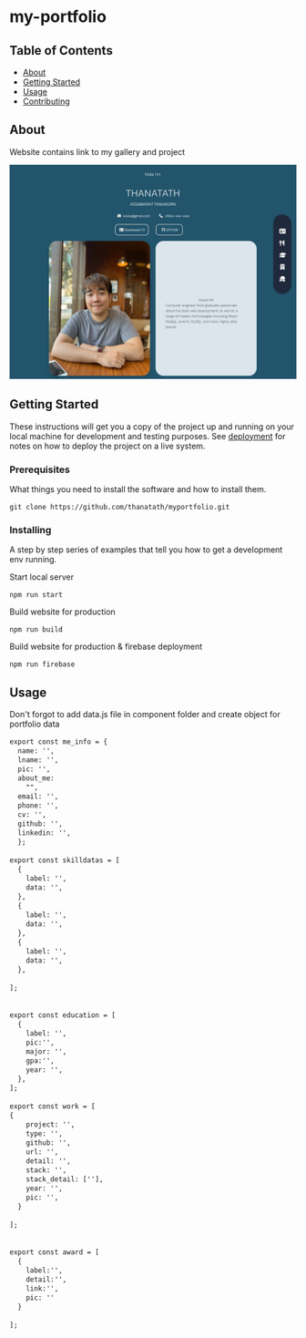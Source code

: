 # my-portfolio

## Table of Contents

- [About](#about)
- [Getting Started](#getting_started)
- [Usage](#usage)
- [Contributing](../CONTRIBUTING.md)

## About <a name = "about"></a>

Website contains link to my gallery and project


<img src="screenshot.jpg">


## Getting Started <a name = "getting_started"></a>

These instructions will get you a copy of the project up and running on your local machine for development and testing purposes. See [deployment](#deployment) for notes on how to deploy the project on a live system.

### Prerequisites

What things you need to install the software and how to install them.

```
git clone https://github.com/thanatath/myportfolio.git
```

### Installing

A step by step series of examples that tell you how to get a development env running.

Start local server

```
npm run start
```

Build website for production

```
npm run build
```

Build website for production & firebase deployment

```
npm run firebase
```

## Usage <a name = "usage"></a>

Don't forgot to add data.js file in component folder and create object for portfolio data
```
export const me_info = {
  name: '',
  lname: '',
  pic: '',
  about_me:
    "",
  email: '',
  phone: '',
  cv: '',
  github: '',
  linkedin: '',
  };

export const skilldatas = [
  {
    label: '',
    data: '',
  },
  {
    label: '',
    data: '',
  },
  {
    label: '',
    data: '',
  },

];


export const education = [
  {
    label: '',
    pic:'',
    major: '',
    gpa:'',
    year: '',
  },
];

export const work = [
{
    project: '',
    type: '',
    github: '',
    url: '',
    detail: '',
    stack: '',
    stack_detail: [''],
    year: '',
    pic: '',
  }
  
];


export const award = [
  {
    label:'',
    detail:'',
    link:'',
    pic: ''
  }
  
];
```
